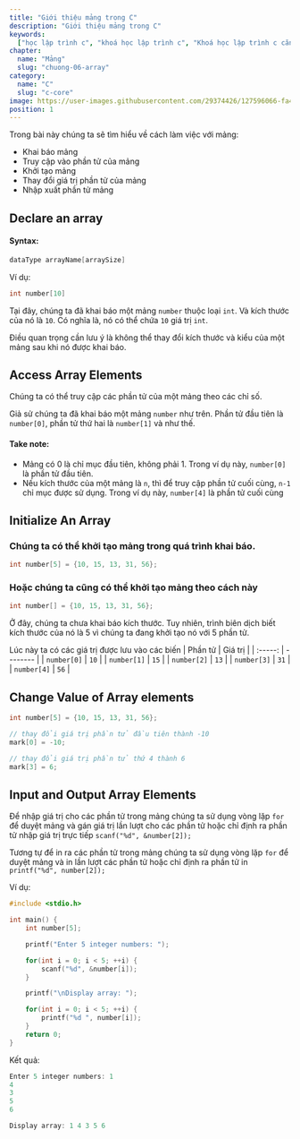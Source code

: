 ```yaml
---
title: "Giới thiệu mảng trong C"
description: "Giới thiệu mảng trong C"
keywords:
  ["học lập trình c", "khoá học lập trình c", "Khoá học lập trình c căn bản"]
chapter:
  name: "Mảng"
  slug: "chuong-06-array"
category:
  name: "C"
  slug: "c-core"
image: https://user-images.githubusercontent.com/29374426/127596066-fa46df01-982f-4a72-b6d1-f7d8f5c5a9b3.png
position: 1
---
```


Trong bài này chúng ta sẽ tìm hiểu về cách làm việc với mảng:

- Khai báo mảng
- Truy cập vào phần tử của mảng
- Khởi tạo mảng
- Thay đổi giá trị phần tử của mảng
- Nhập xuất phần tử mảng

## Declare an array

#### Syntax:

```c
dataType arrayName[arraySize]
```

Ví dụ:

```c
int number[10]
```

Tại đây, chúng ta đã khai báo một mảng `number` thuộc loại `int`. Và kích thước của nó là `10`. Có nghĩa là, nó có thể chứa `10` giá trị `int`.

Điều quan trọng cần lưu ý là không thể thay đổi kích thước và kiểu của một mảng sau khi nó được khai báo.

## Access Array Elements

Chúng ta có thể truy cập các phần tử của một mảng theo các chỉ số.

Giả sử chúng ta đã khai báo một mảng `number` như trên. Phần tử đầu tiên là `number[0]`, phần tử thứ hai là `number[1]` và như thế.

#### Take note:

- Mảng có 0 là chỉ mục đầu tiên, không phải 1. Trong ví dụ này, `number[0]` là phần tử đầu tiên.
- Nếu kích thước của một mảng là `n`, thì để truy cập phần tử cuối cùng, `n-1` chỉ mục được sử dụng. Trong ví dụ này, `number[4]` là phần tử cuối cùng

## Initialize An Array

### Chúng ta có thể khởi tạo mảng trong quá trình khai báo.

```c
int number[5] = {10, 15, 13, 31, 56};
```

### Hoặc chúng ta cũng có thể khởi tạo mảng theo cách này

```c
int number[] = {10, 15, 13, 31, 56};
```

Ở đây, chúng ta chưa khai báo kích thước. Tuy nhiên, trình biên dịch biết kích thước của nó là 5 vì chúng ta đang khởi tạo nó với 5 phần tử.

Lúc này ta có các giá trị được lưu vào các biến
| Phần tử | Giá trị |
| :-----: | -------- |
| `number[0]` | `10` |
| `number[1]` | `15` |
| `number[2]` | `13` |
| `number[3]` | `31` |
| `number[4]` | `56` |

## Change Value of Array elements

```c
int number[5] = {10, 15, 13, 31, 56};

// thay đổi giá trị phần tử đầu tiên thành -10
mark[0] = -10;

// thay đổi giá trị phần tử thứ 4 thành 6
mark[3] = 6;
```

## Input and Output Array Elements

Để nhập giá trị cho các phần tử trong mảng chúng ta sử dụng vòng lặp `for` để duyệt mảng và gán giá trị lần lượt cho các phần tử hoặc chỉ định ra phần tử nhập giá trị trực tiếp `scanf("%d", &number[2]);`

Tương tự để in ra các phần tử trong mảng chúng ta sử dụng vòng lặp `for` để duyệt mảng và in lần lượt các phần tử hoặc chỉ định ra phần tử in `printf("%d", number[2]);`

Ví dụ:

```c
#include <stdio.h>

int main() {
    int number[5];

    printf("Enter 5 integer numbers: ");

    for(int i = 0; i < 5; ++i) {
        scanf("%d", &number[i]);
    }

    printf("\nDisplay array: ");

    for(int i = 0; i < 5; ++i) {
        printf("%d ", number[i]);
    }
    return 0;
}
```

Kết quả:

```c
Enter 5 integer numbers: 1
4
3
5
6

Display array: 1 4 3 5 6
```
